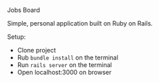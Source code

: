Jobs Board

Simple, personal application built on Ruby on Rails.

Setup:
- Clone project
- Rub `bundle install` on the terminal
- Run `rails server` on the terminal
- Open localhost:3000 on browser
